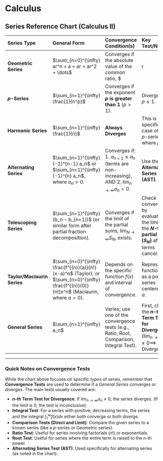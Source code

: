 # Calculus

## Series Reference Chart (Calculus II)

| Series Type | General Form | Convergence Condition(s) | Key Test/Note |
| :--- | :--- | :--- | :--- |
| **Geometric Series** | $\sum_{n=0}^{\infty} ar^n = a + ar + ar^2 + \dots$ | Converges if the absolute value of the common ratio, $|r|$, is **less than 1** ($|r| < 1$). | Sum is $S = \frac{a}{1-r}$ when it converges. |
| **$p$-Series** | $\sum_{n=1}^{\infty} \frac{1}{n^p}$ | Converges if the exponent **$p$ is greater than 1** ($p > 1$). | Diverges if $p \le 1$. |
| **Harmonic Series** | $\sum_{n=1}^{\infty} \frac{1}{n}$ | **Always Diverges** | This is the specific case of the $p$-series where $p=1$. |
| **Alternating Series** | $\sum_{n=1}^{\infty} (-1)^{n-1} a_n$ or $\sum_{n=1}^{\infty} (-1)^{n} a_n$, where $a_n > 0$. | Converges if: 1. $a_{n+1} \le a_n$ (terms are non-increasing), AND 2. $\lim_{n \to \infty} a_n = 0$. | Use the **Alternating Series Test (AST)**. |
| **Telescoping Series** | $\sum_{n=1}^{\infty} (b_n - b_{n+1})$ (or similar form after partial fraction decomposition). | Converges if the limit of the partial sums, $\lim_{N \to \infty} S_N$, exists. | Check convergence by evaluating the limit of the **$N$-th partial sum ($S_N$)** after terms cancel. |
| **Taylor/Maclaurin Series** | $\sum_{n=0}^{\infty} \frac{f^{(n)}(a)}{n!}(x-a)^n$ (Taylor), or $\sum_{n=0}^{\infty} \frac{f^{(n)}(0)}{n!}x^n$ (Maclaurin, where $a=0$). | Depends on the specific function $f(x)$ and interval of convergence. | Represents a function $f(x)$ as a power series centered at $a$. |
| **General Series** | $\sum_{n=1}^{\infty} a_n$ | Varies; use one of the convergence tests (e.g., Ratio, Root, Comparison, Integral Test). | First, check the **$n$-th Term Test for Divergence** ($\lim_{n \to \infty} a_n \ne 0 \implies$ Diverges). |

***

### Quick Notes on Convergence Tests

While the chart above focuses on specific *types* of series, remember that **Convergence Tests** are used to determine if a *General Series* converges or diverges. The main tests usually covered are:

* **$n$-th Term Test for Divergence**: If $\lim_{n \to \infty} a_n \ne 0$, the series diverges. (If the limit is $0$, the test is inconclusive).
* **Integral Test**: For a series with positive, decreasing terms, the series and the integral $\int_{1}^{\infty} f(x) dx$ either both converge or both diverge.
* **Comparison Tests (Direct and Limit)**: Compare the given series to a known series (like a $p$-series or Geometric series).
* **Ratio Test**: Useful for series involving factorials ($n!$) or exponentials.
* **Root Test**: Useful for series where the entire term is raised to the $n$-th power.
* **Alternating Series Test (AST)**: Used specifically for alternating series (as noted in the chart).
